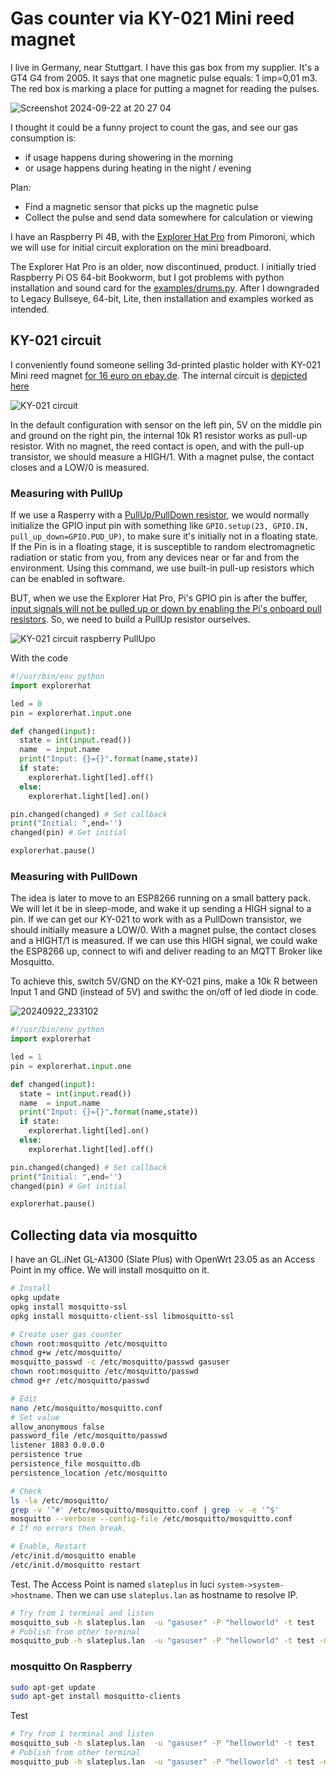 # Gas counter via KY-021 Mini reed magnet

I live in Germany, near Stuttgart.
I have this gas box from my supplier. It's a GT4 G4 from 2005. It says that one magnetic pulse equals: 1 imp=0,01 m3. The red box is marking a place for putting a magnet for reading the pulses.

![Screenshot 2024-09-22 at 20 27 04](https://github.com/user-attachments/assets/efbeef47-f8ea-45c7-b602-e2f2553b8e2d)

I thought it could be a funny project to count the gas, and see our gas consumption is:

* if usage happens during showering in the morning
* or usage happens during heating in the night / evening

Plan:
* Find a magnetic sensor that picks up the magnetic pulse
* Collect the pulse and send data somewhere for calculation or viewing

I have an Raspberry Pi 4B, with the [Explorer Hat Pro](https://learn.pimoroni.com/article/getting-started-with-explorer-hat) from Pimoroni, which we will use for initial circuit
exploration on the mini breadboard. 

The Explorer Hat Pro is an older, now discontinued, product. I initially tried Raspberry Pi OS 64-bit Bookworm, but I got problems with python installation and sound card for the [examples/drums.py](https://github.com/pimoroni/explorer-hat/blob/master/examples/drums.py). After I downgraded to Legacy Bullseye, 64-bit, Lite, then installation and examples worked as intended.

## KY-021 circuit

I conveniently found someone selling 3d-printed plastic holder with KY-021 Mini reed magnet [for 16 euro on ebay.de](https://www.ebay.de/itm/176451806010).
The internal circuit is [depicted here](https://win.adrirobot.it/sensori/37_in_1/KY-021-Mini-magnetic-reed-module.htm) 

![KY-021 circuit](https://win.adrirobot.it/sensori/37_in_1/KY-021-Mini-magnetic-reed-modules/KY-021_Mini_magnetic_reed_module_circuito.jpg)

In the default configuration with sensor on the left pin, 5V on the middle pin and ground on the right pin, the internal 10k R1 resistor works as pull-up resistor. With no magnet, the reed contact is open, and with the pull-up transistor, we should measure a HIGH/1. With a magnet pulse, the contact closes and a LOW/0 is measured.

### Measuring with PullUp

If we use a Rasperry with a [PullUp/PullDown resistor](https://raspi.tv/2013/rpi-gpio-basics-6-using-inputs-and-outputs-together-with-rpi-gpio-pull-ups-and-pull-downs), we would normally initialize the GPIO input pin with something like `GPIO.setup(23, GPIO.IN, pull_up_down=GPIO.PUD_UP)`, to make sure it's initially not in a floating state. If the Pin is in a floating stage, it is susceptible to random electromagnetic radiation or static from you, from any devices near or far and from the environment. Using this command, we use built-in pull-up resistors which can be enabled in software.

BUT, when we use the Explorer Hat Pro, Pi's GPIO pin is after the buffer, [input signals will not be pulled up or down by enabling the Pi's onboard pull resistors](https://github.com/pimoroni/explorer-hat/blob/master/documentation/Technical-reference.md#inputs-via-sn74lvc125apwr-5v-tolerant-input-buffer).
So, we need to build a PullUp resistor ourselves.

![KY-021 circuit raspberry PullUpo](https://github.com/user-attachments/assets/87dbc3f9-97e2-464a-9ef5-7489603170bb)

With the code 
```python
#!/usr/bin/env python
import explorerhat

led = 0
pin = explorerhat.input.one

def changed(input):
  state = int(input.read())
  name  = input.name
  print("Input: {}={}".format(name,state))
  if state:
    explorerhat.light[led].off()
  else:
    explorerhat.light[led].on()

pin.changed(changed) # Set callback
print("Initial: ",end='')
changed(pin) # Get initial

explorerhat.pause()
```

### Measuring with PullDown

The idea is later to move to an ESP8266 running on a small battery pack. We will let it be in sleep-mode, and wake it up sending a HIGH signal to a pin.
If we can get our KY-021 to work with as a PullDown transistor, we should initially measure a LOW/0. With a magnet pulse, the contact closes and a HIGHT/1 is measured.
If we can use this HIGH signal, we could wake the ESP8266 up, connect to wifi and deliver reading to an MQTT Broker like Mosquitto.

To achieve this, switch 5V/GND on the KY-021 pins, make a 10k R between Input 1 and GND (instead of 5V) and swithc the on/off of led diode in code.

![20240922_233102](https://github.com/user-attachments/assets/4f1dddc0-7e42-49ba-8c1c-337a9bd8513b)

```python
#!/usr/bin/env python
import explorerhat

led = 1
pin = explorerhat.input.one

def changed(input):
  state = int(input.read())
  name  = input.name
  print("Input: {}={}".format(name,state))
  if state:
    explorerhat.light[led].on()
  else:
    explorerhat.light[led].off()

pin.changed(changed) # Set callback
print("Initial: ",end='')
changed(pin) # Get initial

explorerhat.pause()
```

## Collecting data via mosquitto

I have an GL.iNet GL-A1300 (Slate Plus) with OpenWrt 23.05 as an Access Point in my office. We will install mosquitto on it.

```bash
# Install
opkg update
opkg install mosquitto-ssl
opkg install mosquitto-client-ssl libmosquitto-ssl

# Create user gas counter
chown root:mosquitto /etc/mosquitto
chmod g+w /etc/mosquitto/
mosquitto_passwd -c /etc/mosquitto/passwd gasuser
chown root:mosquitto /etc/mosquitto/passwd
chmod g+r /etc/mosquitto/passwd

# Edit
nano /etc/mosquitto/mosquitto.conf
# Set value
allow_anonymous false
password_file /etc/mosquitto/passwd
listener 1883 0.0.0.0
persistence true
persistence_file mosquitto.db
persistence_location /etc/mosquitto

# Check
ls -la /etc/mosquitto/
grep -v '^#' /etc/mosquitto/mosquitto.conf | grep -v -e '^$'
mosquitto --verbose --config-file /etc/mosquitto/mosquitto.conf 
# If no errors then break.

# Enable, Restart
/etc/init.d/mosquitto enable
/etc/init.d/mosquitto restart
```

Test. 
The Access Point is named `slateplus` in luci `system->system->hostname`. Then we can use `slateplus.lan` as hostname to resolve IP.


```bash
# Try from 1 terminal and listen
mosquitto_sub -h slateplus.lan  -u "gasuser" -P "helloworld" -t test
# Publish from other terminal
mosquitto_pub -h slateplus.lan  -u "gasuser" -P "helloworld" -t test -m "Testing"
```

### mosquitto On Raspberry

```bash
sudo apt-get update
sudo apt-get install mosquitto-clients
```

Test

```bash
# Try from 1 terminal and listen
mosquitto_sub -h slateplus.lan  -u "gasuser" -P "helloworld" -t test
# Publish from other terminal
mosquitto_pub -h slateplus.lan  -u "gasuser" -P "helloworld" -t test -m "Testing"
```

